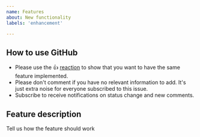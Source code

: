 ```yaml
---
name: Features
about: New functionality
labels: 'enhancement'

---
```


<!--
Thanks for requesting a feature for Nextcloud!

This is the **issue tracker of Nextcloud**, please do NOT use this to get answers to your questions or get help for fixing your installation. You can find help debugging your system on our home user forums: https://help.nextcloud.com or, if you use Nextcloud in a large organization, ask our engineers on https://portal.nextcloud.com. See also  https://nextcloud.com/support for support options.

Guidelines for submitting features:

* Please search the existing features first, it's likely that your feature was already requested or even implemented.
    - Go to https://github.com/nextcloud and type any word in the top search/command bar. You probably see something like "We couldn’t find any repositories matching ..." then click "Issues" in the left navigation.
    - You can also filter by appending e. g. "state:open" to the search string.
    - More info on search syntax within github: https://help.github.com/articles/searching-issues
    
* Please fill in as much of the template below as possible.

* Also note that we have a https://nextcloud.com/contribute/code-of-conduct/ that applies on Github. To summarize it: be kind. We try our best to be nice, too. If you can't be bothered to be polite, please just don't bother to report issues as we won't feel motivated to help you. 
-->

<!--- Please keep the note below for others who read your bug report -->

## How to use GitHub

* Please use the 👍 [reaction](https://blog.github.com/2016-03-10-add-reactions-to-pull-requests-issues-and-comments/) to show that you want to have the same feature implemented.
* Please don't comment if you have no relevant information to add. It's just extra noise for everyone subscribed to this issue.
* Subscribe to receive notifications on status change and new comments.

## Feature description
Tell us how the feature should work
